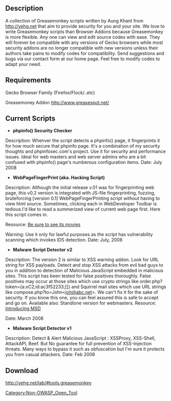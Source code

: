 ## Description

A collection of Greasemonkey scripts written by Aung Khant from
<http://yehg.net> that aim to provide security for you and your site. We
love to write Greasemonkey scripts than Browser Addons because
Greasemonkey is more flexible. Any one can view and edit source codes
with ease. They will forever be compatible with any versions of Gecko
browsers while most security addons are no longer compatible with new
versions unless their authors take pains to modify codes for
compatibility. Send suggestions and bugs via our contact form at our
home page. Feel free to modify codes to adapt your need.

## Requirements

Gecko Browser Family (Firefox/Flock/..etc)

Greasemoney Addon <http://www.greasespot.net/>

## Current Scripts

  - **phpinfo() Security Checker**

Description: Whenver the script detects a phpinfo() page, it
fingerprints it for how much secure that phpinfo page. It's a
combination of my security thoughts and phpinfosec.com's project. Use it
for security and performance issues. Ideal for web masters and web
server admins who are a bit confused with phpinfo() page's numberous
configuration items. Date: July 2008

  - **WebPageFingerPrint (aka. Hacking Script)**

Description: Although the initial release v.01 was for fingerprinting
web page, this v0.2 version is integrated with JS-file fingerprinting,
fuzzing, bruteforcing \[version 0.1\] WebPageFingerPrinting script
without having to view html source. Sometimes, clicking each in
WebDeveloper Toolbar is tedious.I'd like to read a summerized view of
current web page first. Here this script comes in.

Resource: [Be sure to see its
movies](http://sourceforge.net/project/showfiles.php?group_id=233075&package_id=284105&release_id=613469)

Warning: Use it only for lawful purposes as the script has vulnerability
scanning which invokes IDS detection. Date: July, 2008

  - **Malware Script Detector v2**

Description: The version 2 is similar to XSS warning addon. Look for URL
string for XSS payloads. Detect and stop XSS attacks from evil bad guys
to you in addition to detection of Malicious JavaScript embedded in
malicious sites. This script has been tested for false positives
thoroughly. False positives may occur at those sites which use crypto
strings like order.php?token={a:xC2;id:ac3f52233;\[\]} and Squirrel mail
sites which use URL strings like compose.php?to=John\<joh@abc.net\>. We
can't fix it for the sake of security. If you know this one, you can
feel assured this is safe to accept and go on. Available also: Standlone
version for webmasters. Resource: [Introducing
MSD](http://yehg.net/lab/pr0js/presentation/IntroducingMSD.pps)

Date: March 2008

  - **Malware Script Detector v1**

Description: Detect & Alert Malicious JavaScript : XSSProxy, XSS-Shell,
AttackAPI, Beef. But No guarantee for full prevention of XSS-Injection
threats. Many ways to bypass it such as obfuscation but I'm sure it
protects you from casual attackers. Date: Feb 2008

## Download

<http://yehg.net/lab/#tools.greasemonkey>

[Category:Non-OWASP_Open_Tool](Category:Non-OWASP_Open_Tool "wikilink")